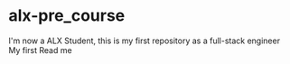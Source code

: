 # alx-pre_course
I'm now a ALX Student, this is my first repository as a full-stack engineer
My first Read me
